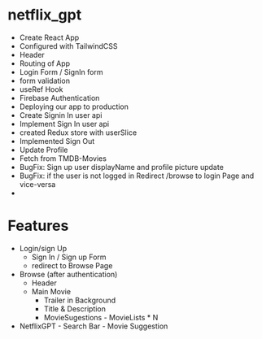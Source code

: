 # netflix_gpt

- Create React App
- Configured with TailwindCSS
- Header
- Routing of App
- Login Form / SignIn form
- form validation
- useRef Hook
- Firebase Authentication
- Deploying our app to production
- Create Signin In user api
- Implement Sign In user api
- created Redux store with userSlice
- Implemented Sign Out
- Update Profile
- Fetch from TMDB-Movies
- BugFix: Sign up user displayName and profile picture update
- BugFix: if the user is not logged in Redirect /browse to login Page and vice-versa
- 

# Features

- Login/sign Up
    - Sign In / Sign up Form
    - redirect to Browse Page
- Browse (after authentication)
  - Header
  - Main Movie
       - Trailer in Background
       - Title & Description
       - MovieSugestions
             - MovieLists * N
- NetflixGPT
      - Search Bar
      - Movie Suggestion                 